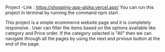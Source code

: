 Project -Link : https://shopping-app-alpha.vercel.app/
You can run this project in terminal by running the command npm start .


This project is a simple ecommerce website page and it is completely responsive .
User can filter the items  based on the options available like category and Price order.
If the category selected is "All"  then we can navigate through all the pages by using the 
next and prvious button at the end of the page.



